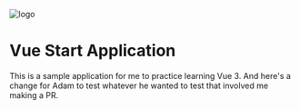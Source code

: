 ![logo](img/logo.png)
# Vue Start Application
This is a sample application for me to practice learning Vue 3. And here's a change for Adam to test whatever he wanted to test that involved me making a PR.
